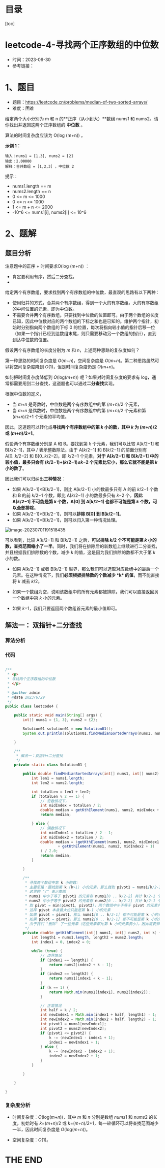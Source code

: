 # 目录

[toc]

# leetcode-4-寻找两个正序数组的中位数

- 时间：2023-06-30
- 参考链接：



# 1、题目

- 题目：https://leetcode.cn/problems/median-of-two-sorted-arrays/
- 难度：困难



给定两个大小分别为 m 和 n 的**正序（从小到大）**数组 nums1 和 nums2。请你找出并返回这两个正序数组的 **中位数** 。

算法的时间复杂度应该为 O(log (m+n)) 。

**示例 1：**

```
输入：nums1 = [1,3], nums2 = [2]
输出：2.00000
解释：合并数组 = [1,2,3] ，中位数 2
```



提示：

- nums1.length == m
- nums2.length == n
- 0 <= m <= 1000
- 0 <= n <= 1000
- 1 <= m + n <= 2000
- -10^6 <= nums1[i], nums2[i] <= 10^6







# 2、题解

## 题目分析

注意题中的正序 + 时间要求O(log (m+n)) ：

- 肯定要利用有序，然后二分查找。
- 

给定两个有序数组，要求找到两个有序数组的中位数，最直观的思路有以下两种：

+ 使用归并的方式，合并两个有序数组，得到一个大的有序数组。大的有序数组的中间位置的元素，即为中位数。
+ 不需要合并两个有序数组，只要找到中位数的位置即可。由于两个数组的长度已知，因此中位数对应的两个数组的下标之和也是已知的。维护两个指针，初始时分别指向两个数组的下标 0 的位置，每次将指向较小值的指针后移一位（如果一个指针已经到达数组末尾，则只需要移动另一个数组的指针），直到到达中位数的位置。

假设两个有序数组的长度分别为 *m* 和 *n*，上述两种思路的复杂度如何？

第一种思路的时间复杂度是 *O*(*m*+*n*)，空间复杂度是 *O*(*m*+*n*)。第二种思路虽然可以将空间复杂度降到 *O*(1)，但是时间复杂度仍是 *O*(*m*+*n*)。

如何把时间复杂度降低到 *O*(log(*m*+*n*)) 呢？如果对时间复杂度的要求有 log，通常都需要用到二分查找，这道题也可以通过**二分查找**实现。



根据中位数的定义，

- 当 *m*+*n* 是奇数时，中位数是两个有序数组中的第 (*m*+*n*)/2 个元素，
- 当 *m*+*n* 是偶数时，中位数是两个有序数组中的第 (*m*+*n*)/2 个元素和第 (*m*+*n*)/2+1 个元素的平均值。

因此，这道题可以转化成**寻找两个有序数组中的第 *k* 小的数，其中 *k* 为 (*m*+*n*)/2 或 (*m*+*n*)/2+1**。



假设两个有序数组分别是 A 和 B。要找到第 *k* 个元素，我们可以比较 A[*k*/2−1] 和 B[*k*/2−1]，其中 / 表示整数除法。由于 A[*k*/2−1] 和 B[*k*/2−1] 的前面分别有 A[0..*k*/2−2] 和 B[0..*k*/2−2]，即 *k*/2−1 个元素，**对于 A[*k*/2−1] 和 B[*k*/2−1] 中的较小值，最多只会有 (*k*/2−1)+(*k*/2−1)≤*k*−2 个元素比它小，那么它就不能是第 *k* 小的数了**。

因此我们可以归纳出**三种情况**：

+ 如果 A[*k*/2−1]<B[*k*/2−1]，则比 A[*k*/2−1] 小的数最多只有 A 的前 *k*/2−1 个数和 B 的前 *k*/2−1 个数，即比 A[*k*/2−1] 小的数最多只有 *k*−2 个，**因此 A[*k*/2−1] 不可能是第 *k* 个数，A[0] 到 A[*k*/2−1] 也都不可能是第 *k* 个数，可以全部排除**。
+ 如果 A[*k*/2−1]>B[*k*/2−1]，则可以**排除 B[0] 到 B[*k*/2−1]**。
+ 如果 A[*k*/2−1]=B[*k*/2−1]，则可以归入第一种情况处理。

![image-20230701191518435](https://2021-joker.oss-cn-shanghai.aliyuncs.com/java_img/image-20230701191518435.png)

可以看到，比较 A[*k*/2−1] 和 B[*k*/2−1] 之后，**可以排除 *k*/2 个不可能是第 *k* 小的数，查找范围缩小了一半**。同时，我们将在排除后的新数组上继续进行二分查找，并且根据我们排除数的个数，减少 *k* 的值，这是因为我们排除的数都不大于第 *k* 小的数。

- 如果 A[*k*/2−1] 或者 B[*k*/2−1] 越界，那么我们可以选取对应数组中的最后一个元素。在这种情况下，我们**必须根据排除数的个数减少 \*k\* 的值**，而不能直接将 *k* 减去 *k*/2。

- 如果一个数组为空，说明该数组中的所有元素都被排除，我们可以直接返回另一个数组中第 *k* 小的元素。

- 如果 *k*=1，我们只要返回两个数组首元素的最小值即可。

## 解法一： 双指针+二分查找

### 算法分析





### 代码

```java

/**
 * <p>
 * 寻找两个正序数组的中位数
 * </p>
 *
 * @author admin
 * @date 2023/6/29
 */
public class leetcode4 {

    public static void main(String[] args) {
        int[] nums1 = {1, 3}, nums2 = {2};

        Solution01 solution01 = new Solution01();
        System.out.println(solution01.findMedianSortedArrays(nums1, nums2));

    }

    /**
     * 解法一：双指针+二分查找
     */
    private static class Solution01 {

        public double findMedianSortedArrays(int[] nums1, int[] nums2) {
            int len1 = nums1.length;
            int len2 = nums2.length;

            int totalLen = len1 + len2;
            if (totalLen % 2 == 1) {
                // 奇数情况下，
                int midIndex = totalLen / 2;
                double median = getKthElement(nums1, nums2, midIndex + 1);
                return median;

            } else {
                // 偶数情况下
                int midIndex1 = totalLen / 2 - 1;
                int midIndex2 = totalLen / 2;
                double median = (getKthElement(nums1, nums2, midIndex1 + 1)
                        + getKthElement(nums1, nums2, midIndex2 + 1)
                ) / 2.0;
                return median;
            }

        }

        /**
         * 寻找两个数组中第 k 小的数:
         * 主要思路：要找到第 k (k>1) 小的元素，那么就取 pivot1 = nums1[k/2-1] 和 pivot2 = nums2[k/2-1] 进行比较
         * 这里的 "/" 表示整除
         * nums1 中小于等于 pivot1 的元素有 nums1[0 .. k/2-2] 共计 k/2-1 个
         * nums2 中小于等于 pivot2 的元素有 nums2[0 .. k/2-2] 共计 k/2-1 个
         * 取 pivot = min(pivot1, pivot2)，两个数组中小于等于 pivot 的元素共计不会超过 (k/2-1) + (k/2-1) <= k-2 个
         * 这样 pivot 本身最大也只能是第 k-1 小的元素
         * 如果 pivot = pivot1，那么 nums1[0 .. k/2-1] 都不可能是第 k 小的元素。把这些元素全部 "删除"，剩下的作为新的 nums1 数组
         * 如果 pivot = pivot2，那么 nums2[0 .. k/2-1] 都不可能是第 k 小的元素。把这些元素全部 "删除"，剩下的作为新的 nums2 数组
         * 由于我们 "删除" 了一些元素（这些元素都比第 k 小的元素要小），因此需要修改 k 的值，减去删除的数的个数
         */
        private double getKthElement(int[] nums1, int[] nums2, int k) {
            int length1 = nums1.length, length2 = nums2.length;
            int index1 = 0, index2 = 0;

            while (true) {
                // 边界情况
                if (index1 == length1) {
                    return nums2[index2 + k - 1];
                }
                if (index2 == length2) {
                    return nums1[index1 + k - 1];
                }
                if (k == 1) {
                    return Math.min(nums1[index1], nums2[index2]);
                }

                // 正常情况
                int half = k / 2;
                int newIndex1 = Math.min(index1 + half, length1) - 1;
                int newIndex2 = Math.min(index2 + half, length2) - 1;
                int pivot1 = nums1[newIndex1];
                int pivot2 = nums2[newIndex2];
                if (pivot1 <= pivot2) {
                    k -= (newIndex1 - index1 + 1);
                    index1 = newIndex1 + 1;
                } else {
                    k -= (newIndex2 - index2 + 1);
                    index2 = newIndex2 + 1;
                }
            }

        }

    }

}

```





### 复杂度分析



- 时间复杂度：*O*(log(*m*+*n*))，其中 *m* 和 *n* 分别是数组 *nums*1 和 *nums*2 的长度。初始时有 *k*=(*m*+*n*)/2 或 *k*=(*m*+*n*)/2+1，每一轮循环可以将查找范围减少一半，因此时间复杂度是 *O*(log(*m*+*n*))。

- 空间复杂度：*O*(1)。







# THE END